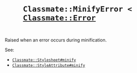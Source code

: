 <h1>
  <code>
    Classmate::MinifyError &lt;
    <a href="./Error.md">Classmate::Error</a>
  </code>
</h1>

Raised when an error occurs during minification.

See:
* [`Classmate::Stylesheet#minify`](./Stylesheet.md#minify)
* [`Classmate::StyleAttribute#minify`](./StyleAttribute.md#minify)
